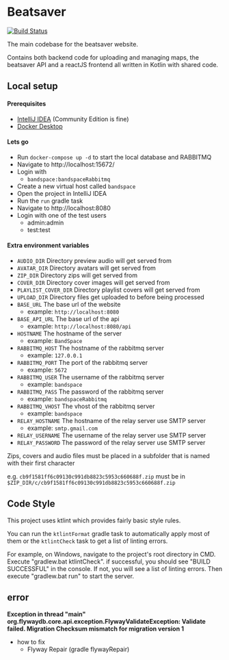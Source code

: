 # Beatsaver

[![Build Status](https://jenkins.kirkstall.top-cat.me/buildStatus/icon?job=Main)](https://jenkins.kirkstall.top-cat.me/view/Beatsaver/job/Main/)

The main codebase for the beatsaver website.

Contains both backend code for uploading and managing maps, the beatsaver API and a reactJS frontend all written in Kotlin with shared code.

## Local setup

#### Prerequisites
- [IntelliJ IDEA](https://www.jetbrains.com/idea/download/) (Community Edition is fine)
- [Docker Desktop](https://www.docker.com/products/docker-desktop)

#### Lets go
- Run `docker-compose up -d` to start the local database and RABBITMQ
- Navigate to http://localhost:15672/
- Login with 
  - `bandspace:bandspaceRabbitmq`
- Create a new virtual host called `bandspace`
- Open the project in IntelliJ IDEA
- Run the `run` gradle task
- Navigate to http://localhost:8080
- Login with one of the test users
  - admin:admin
  - test:test


#### Extra environment variables
- `AUDIO_DIR` Directory preview audio will get served from
- `AVATAR_DIR` Directory avatars will get served from
- `ZIP_DIR` Directory zips will get served from
- `COVER_DIR` Directory cover images will get served from
- `PLAYLIST_COVER_DIR` Directory playlist covers will get served from
- `UPLOAD_DIR` Directory files get uploaded to before being processed
- `BASE_URL` The base url of the website
  - example: `http://localhost:8080`
- `BASE_API_URL` The base url of the api
  - example: `http://localhost:8080/api`
- `HOSTNAME` The hostname of the server
  - example: `BandSpace`
- `RABBITMQ_HOST` The hostname of the rabbitmq server
  - example: `127.0.0.1`
- `RABBITMQ_PORT` The port of the rabbitmq server
  - example: `5672`
- `RABBITMQ_USER` The username of the rabbitmq server
  - example: `bandspace`
- `RABBITMQ_PASS` The password of the rabbitmq server
  - example: `bandspaceRabbitmq`
- `RABBITMQ_VHOST` The vhost of the rabbitmq server
  - example: `bandspace`
- `RELAY_HOSTNAME` The hostname of the relay server use SMTP server
  - example: `smtp.gmail.com`
- `RELAY_USERNAME` The username of the relay server use SMTP server
- `RELAY_PASSWORD` The password of the relay server use SMTP server

Zips, covers and audio files must be placed in a subfolder that is named with their first character

e.g. `cb9f1581ff6c09130c991db8823c5953c660688f.zip` must be in `$ZIP_DIR/c/cb9f1581ff6c09130c991db8823c5953c660688f.zip`

## Code Style

This project uses ktlint which provides fairly basic style rules.

You can run the `ktlintFormat` gradle task to automatically apply most of them or the `ktlintCheck` task to get a list of linting errors.

For example, on Windows, navigate to the project's root directory in CMD.
Execute "gradlew.bat ktlintCheck".
if successful, you should see "BUILD SUCCESSFUL" in the console.
If not, you will see a list of linting errors.
Then execute "gradlew.bat run" to start the server.

## error

**Exception in thread "main" org.flywaydb.core.api.exception.FlywayValidateException: Validate failed. Migration Checksum mismatch for migration version 1**
- how to fix 
  - Flyway Repair (gradle flywayRepair)

